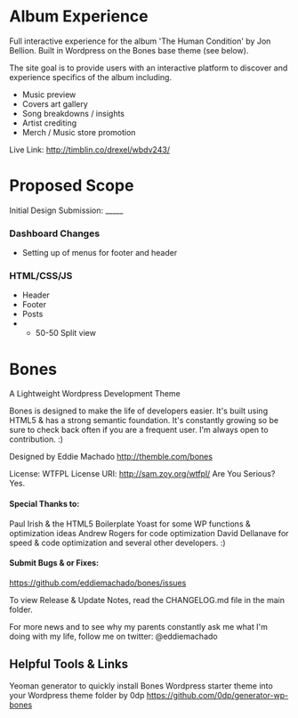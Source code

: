 # Album Experience
Full interactive experience for the album 'The Human Condition' by Jon Bellion.
Built in Wordpress on the Bones base theme (see below).

The site goal is to provide users with an interactive platform to
discover and experience specifics of the album including.
- Music preview
- Covers art gallery
- Song breakdowns / insights
- Artist crediting
- Merch / Music store promotion

Live Link: http://timblin.co/drexel/wbdv243/

# Proposed Scope

Initial Design Submission: _____

### Dashboard Changes
- Setting up of menus for footer and header

### HTML/CSS/JS
- Header
- Footer
- Posts
- - 50-50 Split view


# Bones
A Lightweight Wordpress Development Theme

Bones is designed to make the life of developers easier. It's built
using HTML5 & has a strong semantic foundation.
It's constantly growing so be sure to check back often if you are a
frequent user. I'm always open to contribution. :)

Designed by Eddie Machado
http://themble.com/bones

License: WTFPL
License URI: http://sam.zoy.org/wtfpl/
Are You Serious? Yes.

#### Special Thanks to:
Paul Irish & the HTML5 Boilerplate
Yoast for some WP functions & optimization ideas
Andrew Rogers for code optimization
David Dellanave for speed & code optimization
and several other developers. :)

#### Submit Bugs & or Fixes:
https://github.com/eddiemachado/bones/issues

To view Release & Update Notes, read the CHANGELOG.md file in the main folder.

For more news and to see why my parents constantly ask me what I'm
doing with my life, follow me on twitter: @eddiemachado

## Helpful Tools & Links

Yeoman generator to quickly install Bones Wordpress starter theme into your Wordpress theme folder
by 0dp
https://github.com/0dp/generator-wp-bones


